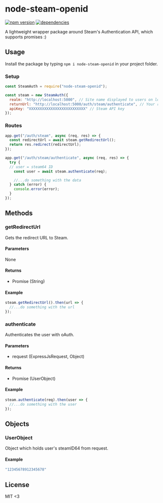 # node-steam-openid

[![npm version](https://badge.fury.io/js/node-steam-openid.svg)](https://badge.fury.io/js/node-steam-openid)
[![dependencies](https://david-dm.org/gitBaiano/simple-node-steam-openid.svg)](https://david-dm.org/gitBaiano/simple-node-steam-openid.svg)

A lightweight wrapper package around Steam's Authentication API, which supports promises :)

## Usage

Install the package by typing `npm i node-steam-openid` in your project folder.

### Setup

```javascript
const SteamAuth = require("node-steam-openid");

const steam = new SteamAuth({
  realm: "http://localhost:5000", // Site name displayed to users on logon
  returnUrl: "http://localhost:5000/auth/steam/authenticate", // Your return route
  apiKey: "XXXXXXXXXXXXXXXXXXXXXXXXXX" // Steam API key
});
```

### Routes

```javascript
app.get("/auth/steam", async (req, res) => {
  const redirectUrl = await steam.getRedirectUrl();
  return res.redirect(redirectUrl);
});

app.get("/auth/steam/authenticate", async (req, res) => {
  try {
  // user = steam64 ID
    const user = await steam.authenticate(req);

    //...do something with the data
  } catch (error) {
    console.error(error);
  }
});
```

## Methods

### getRedirectUrl

Gets the redirect URL to Steam.

#### Parameters

None

#### Returns

- Promise (String)

#### Example

```javascript
steam.getRedirectUrl().then(url => {
  //...do something with the url
});
```

### authenticate

Authenticates the user with oAuth.

#### Parameters

- request (ExpressJsRequest, Object)

#### Returns

- Promise (UserObject)

#### Example

```javascript
steam.authenticate(req).then(user => {
  //...do something with the user
});
```

## Objects

### UserObject

Object which holds user's steamID64 from request.

#### Example

```javascript
"12345678912345678"
```

## License

MIT <3
